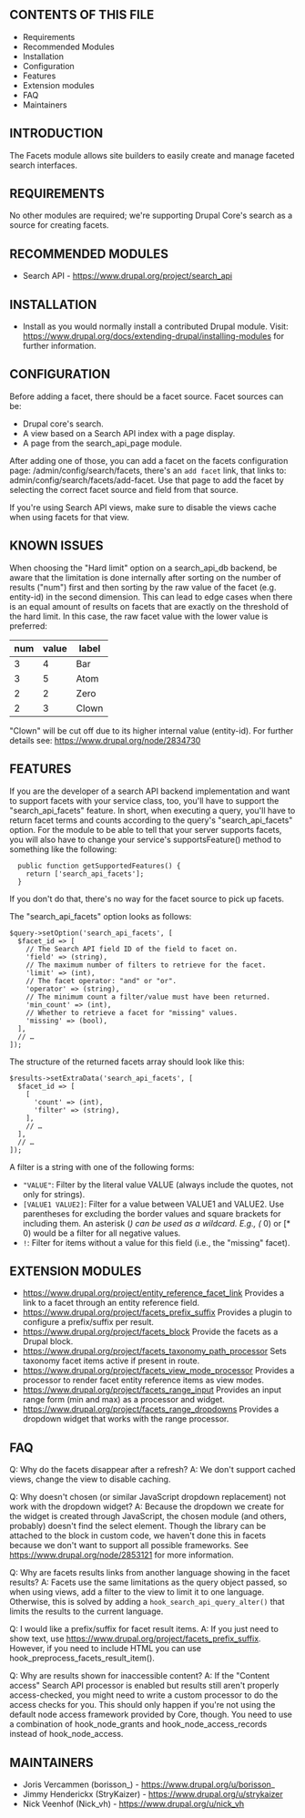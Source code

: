 ## CONTENTS OF THIS FILE

  - Requirements
  - Recommended Modules
  - Installation
  - Configuration
  - Features
  - Extension modules
  - FAQ
  - Maintainers


## INTRODUCTION

The Facets module allows site builders to easily create and manage faceted
search interfaces.


## REQUIREMENTS

No other modules are required; we're supporting Drupal Core's search as a
source for creating facets.


## RECOMMENDED MODULES

  - Search API - https://www.drupal.org/project/search_api


## INSTALLATION

 * Install as you would normally install a contributed Drupal module. Visit:
   https://www.drupal.org/docs/extending-drupal/installing-modules
   for further information.


## CONFIGURATION

Before adding a facet, there should be a facet source. Facet sources can be:
- Drupal core's search.
- A view based on a Search API index with a page display.
- A page from the search_api_page module.

After adding one of those, you can add a facet on the facets configuration page:
/admin/config/search/facets, there's an `add facet` link, that links to:
admin/config/search/facets/add-facet. Use that page to add the facet by
selecting the correct facet source and field from that source.

If you're using Search API views, make sure to disable the views cache when
using facets for that view.


## KNOWN ISSUES

When choosing the "Hard limit" option on a search_api_db backend, be aware that
the limitation is done internally after sorting on the number of results ("num")
first and then sorting by the raw value of the facet (e.g. entity-id) in the
second dimension. This can lead to edge cases when there is an equal amount of
results on facets that are exactly on the threshold of the hard limit. In this
case, the raw facet value with the lower value is preferred:

| num | value | label |
|-----|-------|-------|
|  3  |   4   | Bar   |
|  3  |   5   | Atom  |
|  2  |   2   | Zero  |
|  2  |   3   | Clown |

"Clown" will be cut off due to its higher internal value (entity-id). For
further details see: https://www.drupal.org/node/2834730


## FEATURES

If you are the developer of a search API backend implementation and want
to support facets with your service class, too, you'll have to support the
"search_api_facets" feature. In short, when executing a query, you'll have to
return facet terms and counts according to the query's "search_api_facets"
option. For the module to be able to tell that your server supports facets,
you will also have to change your service's supportsFeature() method to
something like the following:

```
  public function getSupportedFeatures() {
    return ['search_api_facets'];
  }
```

If you don't do that, there's no way for the facet source to pick up facets.

The "search_api_facets" option looks as follows:

```
$query->setOption('search_api_facets', [
  $facet_id => [
    // The Search API field ID of the field to facet on.
    'field' => (string),
    // The maximum number of filters to retrieve for the facet.
    'limit' => (int),
    // The facet operator: "and" or "or".
    'operator' => (string),
    // The minimum count a filter/value must have been returned.
    'min_count' => (int),
    // Whether to retrieve a facet for "missing" values.
    'missing' => (bool),
  ],
  // …
]);
```

The structure of the returned facets array should look like this:

```
$results->setExtraData('search_api_facets', [
  $facet_id => [
    [
      'count' => (int),
      'filter' => (string),
    ],
    // …
  ],
  // …
]);
```

A filter is a string with one of the following forms:
- `"VALUE"`: Filter by the literal value VALUE (always include the quotes, not
  only for strings).
- `[VALUE1 VALUE2]`: Filter for a value between VALUE1 and VALUE2. Use
  parentheses for excluding the border values and square brackets for including
  them. An asterisk (*) can be used as a wildcard. E.g., (* 0) or [* 0) would be
  a filter for all negative values.
- `!`: Filter for items without a value for this field (i.e., the "missing"
  facet).


## EXTENSION MODULES

- https://www.drupal.org/project/entity_reference_facet_link
  Provides a link to a facet through an entity reference field.
- https://www.drupal.org/project/facets_prefix_suffix
  Provides a plugin to configure a prefix/suffix per result.
- https://www.drupal.org/project/facets_block
  Provide the facets as a Drupal block.
- https://www.drupal.org/project/facets_taxonomy_path_processor
  Sets taxonomy facet items active if present in route.
- https://www.drupal.org/project/facets_view_mode_processor
  Provides a processor to render facet entity reference items as view modes.
- https://www.drupal.org/project/facets_range_input
  Provides an input range form (min and max) as a processor and widget.
- https://www.drupal.org/project/facets_range_dropdowns
  Provides a dropdown widget that works with the range processor.

## FAQ

Q: Why do the facets disappear after a refresh?
A: We don't support cached views, change the view to disable caching.

Q: Why doesn't chosen (or similar JavaScript dropdown replacement) not work
with the dropdown widget?
A: Because the dropdown we create for the widget is created through JavaScript,
the chosen module (and others, probably) doesn't find the select element.
Though the library can be attached to the block in custom code, we haven't
done this in facets because we don't want to support all possible frameworks.
See https://www.drupal.org/node/2853121 for more information.

Q: Why are facets results links from another language showing in the facet
results?
A: Facets use the same limitations as the query object passed, so when using
views, add a filter to the view to limit it to one language.
Otherwise, this is solved by adding a `hook_search_api_query_alter()` that
limits the results to the current language.

Q: I would like a prefix/suffix for facet result items.
A: If you just need to show text, use
https://www.drupal.org/project/facets_prefix_suffix.
However, if you need to include HTML you can use
hook_preprocess_facets_result_item().

Q: Why are results shown for inaccessible content?
A: If the "Content access" Search API processor is enabled but results still
aren't properly access-checked, you might need to write a custom processor to do
the access checks for you.
This should only happen if you're not using the default node access framework
provided by Core, though. You need to use a combination of hook_node_grants and
hook_node_access_records instead of hook_node_access.

## MAINTAINERS

 * Joris Vercammen (borisson_) - https://www.drupal.org/u/borisson_
 * Jimmy Henderickx (StryKaizer) - https://www.drupal.org/u/strykaizer
 * Nick Veenhof (Nick_vh) - https://www.drupal.org/u/nick_vh
